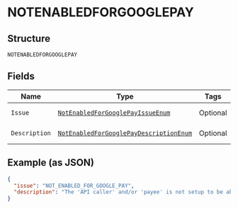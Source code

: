 
# NOTENABLEDFORGOOGLEPAY

## Structure

`NOTENABLEDFORGOOGLEPAY`

## Fields

| Name | Type | Tags | Description | Getter | Setter |
|  --- | --- | --- | --- | --- | --- |
| `Issue` | [`NotEnabledForGooglePayIssueEnum`](../../doc/models/not-enabled-for-google-pay-issue-enum.md) | Optional | - | NotEnabledForGooglePayIssueEnum getIssue() | setIssue(NotEnabledForGooglePayIssueEnum issue) |
| `Description` | [`NotEnabledForGooglePayDescriptionEnum`](../../doc/models/not-enabled-for-google-pay-description-enum.md) | Optional | - | NotEnabledForGooglePayDescriptionEnum getDescription() | setDescription(NotEnabledForGooglePayDescriptionEnum description) |

## Example (as JSON)

```json
{
  "issue": "NOT_ENABLED_FOR_GOOGLE_PAY",
  "description": "The 'API caller' and/or 'payee' is not setup to be able to process google pay. Please contact your Account Manager."
}
```

